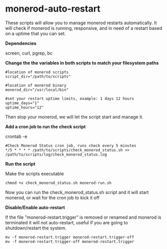 # monerod-auto-restart

These scripts will allow you to manage monerod restarts automatically.
It will check if monerod is running, responsive, and in need of a restart based on a uptime that you can set.

**Dependencies**

screen, curl, pgrep, bc

**Change the the variables in both scripts to match your filesystem paths**

    #location of monerod scripts
    script_dir="/path/to/scripts"

    #location of monerod binary
    monerod_dir="/usr/local/bin"

    #set your restart uptime limits, example: 1 days 12 hours
    uptime_days="1"
    uptime_hours="12"

Then stop your monerod, we will let the script start and manage it.

**Add a cron job to run the check script**

crontab -e

    #Check Monerod Status cron job, runs check every 5 minutes
    */5 * * * * /path/to/scripts/check_monerod_status.sh >> /path/to/scripts/log/check_monerod_status.log

**Run the script**

Make the scripts executable 

    chmod +x check_monerod_status.sh monerod-run.sh

Now you can run the check_monerod_status.sh script and it will start monerod, or wait for the cron job to kick it off

**Disable/Enable auto-restart**

If the file "monerod-restart.trigger" is removed or renamed and monerod is terminated it will not auto-restart, useful if you are going to shutdown/restart the system.

    mv -f monerod-restart.trigger monerod-restart.trigger-off
    mv -f monerod-restart.trigger-off monerod-restart.trigger

